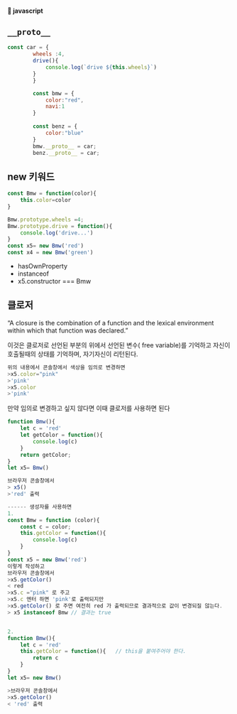 #### :peach: javascript





## ```__proto__```   
```js
const car = {
        wheels :4,
        drive(){
            console.log(`drive ${this.wheels}`)
        }
        }

        const bmw = {
            color:"red",
            navi:1
        }
       
        const benz = {
            color:"blue"
        }
        bmw.__proto__ = car;
        benz.__proto__ = car;
```

## new 키워드 
```js
const Bmw = function(color){
    this.color=color
}

Bmw.prototype.wheels =4;
Bmw.prototype.drive = function(){
    console.log('drive...')
}
const x5= new Bmw('red')
const x4 = new Bmw('green')
```

- hasOwnProperty
- instanceof
- x5.constructor === Bmw

## 클로저
“A closure is the combination of a function and the lexical environment within which that function was declared.”   

이것은 클로저로 선언된 부분의 위에서 선언된 변수( free variable)를 기억하고 자신이 호출될때의 상태를 기억하며, 자기자신이 리턴된다.  

```js
위의 내용에서 콘솔창에서 색상을 임의로 변경하면 
>x5.color="pink"
>'pink'
>x5.color
>'pink'

```
만약 임의로 변경하고 싶지 않다면 이때 클로저를 사용하면 된다     

```js
function Bmw(){
    let c = 'red'
    let getColor = function(){
        console.log(c)
    }
    return getColor;
}
let x5= Bmw()

브라우저 콘솔창에서
> x5()
>'red' 출력

------ 생성자를 사용하면
1.
const Bmw = function (color){
    const c = color;
    this.getColor = function(){
        console.log(c)
    }
}
const x5 = new Bmw('red')
이렇게 작성하고
브라우저 콘솔창에서
>x5.getColor()
< red
>x5.c ="pink" 로 주고
>x5.c 엔터 하면 'pink'로 출력되지만
>x5.getColor() 로 주면 여전히 red 가 출력되므로 결과적으로 값이 변경되질 않는다.
> x5 instanceof Bmw // 결과는 true  


2.
function Bmw(){
    let c = 'red'
    this.getColor = function(){   // this을 붙여주어야 한다. 
        return c
    }
}
let x5= new Bmw()

>브라우저 콘솔창에서 
>x5.getColor()
< 'red' 출력
``` 



